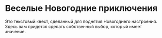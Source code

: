 # Веселые Новогодние приключения
Это текстовый квест, сделанный для поднятия Новогоднего настроения. Здесь вам придется сделать собственный выбор, который имеет значение.
